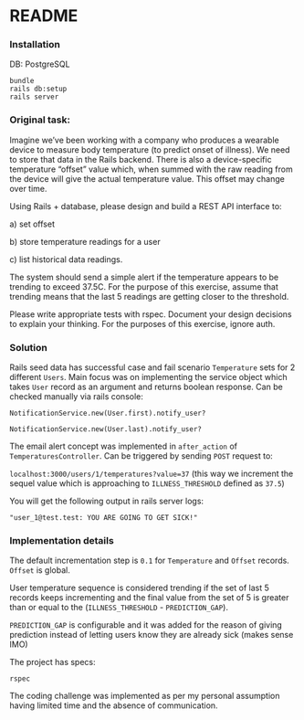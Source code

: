 # README

### Installation
DB: PostgreSQL

```
bundle
rails db:setup
rails server
```

### Original task:
Imagine we’ve been working with a company who produces a wearable device to measure body temperature
(to predict onset of illness). We need to store that data in the Rails backend. There is also a
device-specific temperature “offset” value which, when summed with the raw reading from the device will
give the actual temperature value. This offset may change over time.

Using Rails + database, please design and build a REST API interface to:

a) set offset

b) store temperature readings for a user

c) list historical data readings. 

The system should send a simple alert if the temperature appears to be trending to exceed 37.5C. 
For the purpose of this exercise, assume that trending means that the last 5 readings are getting closer to the threshold.

Please write appropriate tests with rspec. Document your design decisions to explain your thinking.
For the purposes of this exercise, ignore auth.

### Solution

Rails seed data has successful case and fail scenario `Temperature` sets for 2 different `Users`.
Main focus was on implementing the service object which takes `User` record as an argument and returns boolean
response. Can be checked manually via rails console: 

```
NotificationService.new(User.first).notify_user?
```

```
NotificationService.new(User.last).notify_user?
```

The email alert concept was implemented in `after_action` of `TemperaturesController`. Can be triggered by sending
`POST` request to:

`localhost:3000/users/1/temperatures?value=37` (this way we increment the sequel value which is approaching to 
`ILLNESS_THRESHOLD` defined as `37.5`)

You will get the following output in rails server logs:

```
"user_1@test.test: YOU ARE GOING TO GET SICK!"
```

### Implementation details

The default incrementation step is `0.1` for `Temperature` and `Offset` records. `Offset` is global.

User temperature sequence is considered trending if the set of last 5 records keeps incrementing and the final value from
the set of 5 is greater than or equal to the (`ILLNESS_THRESHOLD` - `PREDICTION_GAP`).

`PREDICTION_GAP` is configurable and it was added for the reason of giving prediction instead of letting users know they
are already sick (makes sense IMO)

The project has specs: 

```
rspec
```

The coding challenge was implemented as per my personal assumption having limited time and the absence of communication.